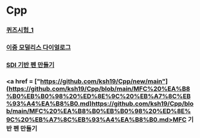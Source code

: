 # Cpp
### <a href = "https://github.com/ksh19/Cpp/blob/main/Quiz_1.md">퀴즈시험_1</a>
<p></p>

### <a href = "https://github.com/ksh19/Cpp/blob/main/%EC%9D%B4%EC%A4%91%20%EB%AA%A8%EB%8D%9C%EB%A6%AC%EC%8A%A4%20%EB%8B%A4%EC%9D%B4%EC%96%BC%EB%A1%9C%EA%B7%B8.md">이중 모덜리스 다이얼로그</a>
<p></p>

### <a href = "https://github.com/ksh19/Cpp/new/main">SDI 기반 펜 만들기</a>
<p></p>

### <a href = ["https://github.com/ksh19/Cpp/new/main"](https://github.com/ksh19/Cpp/blob/main/MFC%20%EA%B8%B0%EB%B0%98%20%ED%8E%9C%20%EB%A7%8C%EB%93%A4%EA%B8%B0.md)https://github.com/ksh19/Cpp/blob/main/MFC%20%EA%B8%B0%EB%B0%98%20%ED%8E%9C%20%EB%A7%8C%EB%93%A4%EA%B8%B0.md>MFC 기반 펜 만들기</a>
